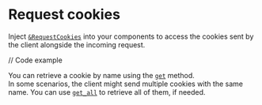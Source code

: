 # Request cookies

Inject [`&RequestCookies`][RequestCookies] into your components to access the cookies sent by the client
alongside the incoming request.

// Code example

You can retrieve a cookie by name using the [`get`][RequestCookies::get] method.  
In some scenarios, the client might send multiple cookies with the same name.
You can use [`get_all`][RequestCookies::get_all] to retrieve all of them, if needed.

[RequestCookies]: ../../api_reference/pavex/cookie/struct.RequestCookies.html
[RequestCookies::get]: ../../api_reference/pavex/cookie/struct.RequestCookies.html#method.get
[RequestCookies::get_all]: ../../api_reference/pavex/cookie/struct.RequestCookies.html#method.get_all